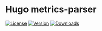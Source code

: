 # Hugo metrics-parser

[![License](https://flat.badgen.net/github/license/hugomods/metrics-parser)](https://github.com/hugomods/metrics-parser/blob/main/LICENSE)
[![Version](https://flat.badgen.net/npm/v/@hugomods/metrics-parser)](https://www.npmjs.com/package/@hugomods/metrics-parser)
[![Downloads](https://flat.badgen.net/npm/dt/@hugomods/metrics-parser)](https://www.npmjs.com/package/@hugomods/metrics-parser)
